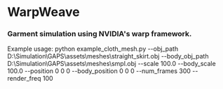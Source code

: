 # WarpWeave
### Garment simulation using NVIDIA's warp framework.



Example usage:
python example_cloth_mesh.py  --obj_path D:\Simulation\GAPS\assets\meshes\straight_skirt.obj --body_obj_path D:\Simulation\GAPS\assets\meshes\smpl.obj --scale 100.0 --body_scale 100.0 --position 0 0 0 --body_position 0 0 0 --num_frames 300 --render_freq 100
